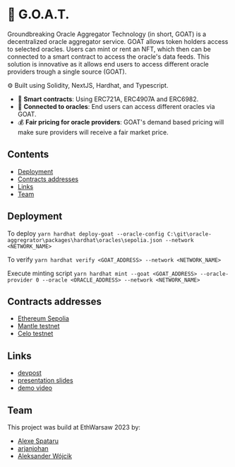 # 🐐 G.O.A.T.

Groundbreaking Oracle Aggregator Technology (in short, GOAT) is a decentralized oracle aggregator service. GOAT allows token holders access to selected oracles. Users can mint or rent an NFT, which then can be connected to a smart contract to access the oracle's data feeds. This solution is innovative as it allows end users to access different oracle providers trough a single source (GOAT).

⚙️ Built using Solidity, NextJS, Hardhat, and Typescript.

- 📃 **Smart contracts**: Using ERC721A, ERC4907A and ERC6982.
- 🔮 **Connected to oracles**: End users can access different oracles via GOAT.
- 💰 **Fair pricing for oracle providers**: GOAT's demand based pricing will make sure providers will receive a fair market price.

## Contents

- [Deployment](#deployment)
- [Contracts addresses](#contracts-addresses)
- [Links](#links)
- [Team](#team)

## Deployment

To deploy 
```yarn hardhat deploy-goat --oracle-config C:\git\oracle-aggregrator\packages\hardhat\oracles\sepolia.json --network <NETWORK_NAME>```

To verify
```yarn hardhat verify <GOAT_ADDRESS> --network <NETWORK_NAME>```

Execute minting script
```yarn hardhat mint --goat <GOAT_ADDRESS> --oracle-provider 0 --oracle <ORACLE_ADDRESS> --network <NETWORK_NAME>```

## Contracts addresses

- [Ethereum Sepolia](https://sepolia.etherscan.io/address/0x085039d9644736b5970ae5BeE3B1DD56D00A9f0B)
- [Mantle testnet](https://explorer.testnet.mantle.xyz/address/0x385d55e3e0cE503526380b40523f41D8290B4793)
- [Celo testnet](https://alfajores.celoscan.io/address/0x82C993811B40609c5Dc3380E7Eb8c4BcAc42D46c)

## Links

- [devpost](https://devpost.com/software/oracle-aggregator)
- [presentation slides](https://docs.google.com/presentation/d/1VX5CuagIlJY3jI_LOm5ACR58CmpsCqlnDqI-QlLJnHw)
- [demo video](youtube.com)

## Team

This project was build at EthWarsaw 2023 by:

- [Alexe Spataru](twitter.com/urataps/)
- [arjanjohan](twitter.com/arjanjohan/)
- [Aleksander Wójcik](linkedin.com/in/aleksanderwojcik/)
